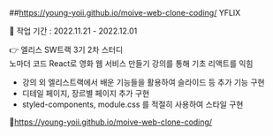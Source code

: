 ##https://young-yoii.github.io/moive-web-clone-coding/ YFLIX

📆 작업 기간 : 2022.11.21 - 2022.12.01<br>

👉 엘리스 SW트랙 3기 2차 스터디 <br>
  노마더 코드 React로 영화 웹 서비스 만들기 강의를 통해 기초 리액트를 익힘

- 강의 외 엘리스트랙에서 배운 기능들을 활용하여 슬라이드 등 추가 기능 구현<br>
- 디테일 페이지, 장르별 페이지 추가 구현<br>
- styled-components, module.css 를 적절히 사용하여 스타일 구현<br>

🚀https://young-yoii.github.io/moive-web-clone-coding/
